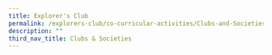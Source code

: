 ```yaml
---
title: Explorer's Club
permalink: /explorers-club/co-curricular-activities/Clubs-and-Societies/permalink
description: ""
third_nav_title: Clubs & Societies
---
```

